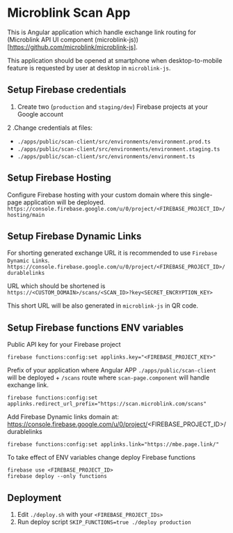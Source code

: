# Microblink Scan App

This is Angular application which handle exchange link routing for (Microblink API UI component (microblink-js))[https://github.com/microblink/microblink-js].  

This application should be opened at smartphone when desktop-to-mobile feature is requested by user at desktop in `microblink-js`.

## Setup Firebase credentials

1. Create two (`production` and `staging/dev`) Firebase projects at your Google account

2 .Change credentials at files:

- `./apps/public/scan-client/src/environments/environment.prod.ts`
- `./apps/public/scan-client/src/environments/environment.staging.ts`
- `./apps/public/scan-client/src/environments/environment.ts`

## Setup Firebase Hosting

Configure Firebase hosting with your custom domain where this single-page application will be deployed.  
`https://console.firebase.google.com/u/0/project/<FIREBASE_PROJECT_ID>/hosting/main`

## Setup Firebase Dynamic Links

For shorting generated exchange URL it is recommended to use `Firebase Dynamic Links`.  
`https://console.firebase.google.com/u/0/project/<FIREBASE_PROJECT_ID>/durablelinks`  

URL which should be shortened is `https://<CUSTOM_DOMAIN>/scans/<SCAN_ID>?key<SECRET_ENCRYPTION_KEY>`

This short URL will be also generated in `microblink-js` in QR code.

## Setup Firebase functions ENV variables

Public API key for your Firebase project
```
firebase functions:config:set applinks.key="<FIREBASE_PROJECT_KEY>"
```

Prefix of your application where Angular APP `./apps/public/scan-client` will be deployed + `/scans` route where `scan-page.component` will handle exchange link.
```
firebase functions:config:set applinks.redirect_url_prefix="https://scan.microblink.com/scans"
```

Add Firebase Dynamic links domain at:
https://console.firebase.google.com/u/0/project/<FIREBASE_PROJECT_ID>/durablelinks
```
firebase functions:config:set applinks.link="https://mbe.page.link/"
```

To take effect of ENV variables change deploy Firebase functions
```
firebase use <FIREBASE_PROJECT_ID>
firebase deploy --only functions
```

## Deployment

1. Edit `./deploy.sh` with your `<FIREBASE_PROJECT_IDs>`  
2. Run deploy script `SKIP_FUNCTIONS=true ./deploy production`


